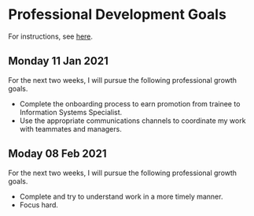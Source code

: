 # Professional Development Goals

For instructions, see [here](../2.specialist/performanceEvaluation.md).

## Monday 11 Jan 2021

For the next two weeks, I will pursue the following professional growth goals.
- Complete the onboarding process to earn promotion from trainee to Information Systems Specialist.
- Use the appropriate communications channels to coordinate my work with teammates and managers.

## Moday 08 Feb 2021

For the next two weeks, I will pursue the following professional growth goals.
- Complete and try to understand work in a more timely manner.
- Focus hard.
